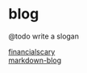 # blog
@todo write a slogan

[financialscary](https://blog.carson-cummins.com/financialscary.html)  
[markdown-blog](https://blog.carson-cummins.com/markdown-blog.html)  
